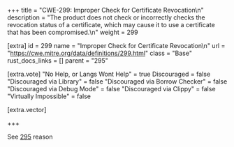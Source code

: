 +++
title = "CWE-299: Improper Check for Certificate Revocation\n"
description = "The product does not check or incorrectly checks the revocation status of a certificate, which may cause it to use a certificate that has been compromised.\n"
weight = 299

[extra]
id = 299
name = "Improper Check for Certificate Revocation\n"
url = "https://cwe.mitre.org/data/definitions/299.html"
class = "Base"
rust_docs_links = []
parent = "295"

[extra.vote]
"No Help, or Langs Wont Help" = true
Discouraged = false
"Discouraged via Library" = false
"Discouraged via Borrow Checker" = false
"Discouraged via Debug Mode" = false
"Discouraged via Clippy" = false
"Virtually Impossible" = false

[extra.vector]

+++

See [295](/rust-are-we-secure-yet/cwes/cwe-295) reason